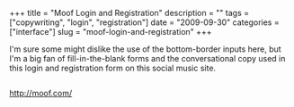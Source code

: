 +++
title = "Moof Login and Registration"
description = ""
tags = ["copywriting", "login", "registration"]
date = "2009-09-30"
categories = ["interface"]
slug = "moof-login-and-registration"
+++


<p>I'm sure some might dislike the use of the bottom-border inputs here, but I'm a big fan of fill-in-the-blank forms and the conversational copy used in this login and registration form on this social music site.</p>
<div id="screens-full" class="clear"><div class="fullimg clear"><a href="/media/interface/moof-registration-login-1.png" class="group" rel="group" title="1. "><img src="/media/interface/moof-registration-login-1.png" alt="" class="img-responsive"></a></div></div>        
<p><a href="http://moof.com/">http://moof.com/</a></p>

